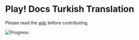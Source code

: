 Play! Docs Turkish Translation
==============================

Please read the [wiki](https://github.com/PlayFrameworkTR/translation-project/wiki) before contributing.

![Progress](http://progressed.io/bar/19?title=progress)
